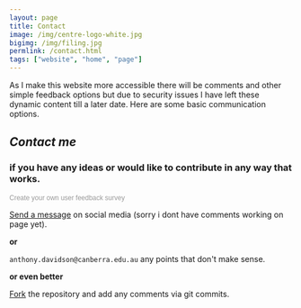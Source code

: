 ```yaml
---
layout: page
title: Contact
image: /img/centre-logo-white.jpg
bigimg: /img/filing.jpg
permlink: /contact.html
tags: ["website", "home", "page"]
---
```


As I make this website more accessible there will be comments and other simple feedback options but due to security issues I have left these dynamic content till a later date. Here are some basic communication options.

## *Contact me*

### if you have any ideas or would like to contribute in any way that works.

<script>(function(t,e,s,n){var o,a,c;t.SMCX=t.SMCX||[],e.getElementById(n)||(o=e.getElementsByTagName(s),a=o[o.length-1],c=e.createElement(s),c.type="text/javascript",c.async=!0,c.id=n,c.src=["https:"===location.protocol?"https://":"http://","widget.surveymonkey.com/collect/website/js/tRaiETqnLgj758hTBazgd1v8MUycamAb3VEBKdA6ZELMTxTdjuJ_2Fpym1IajwisA_2B.js"].join(""),a.parentNode.insertBefore(c,a))})(window,document,"script","smcx-sdk");</script><a style="font: 12px Helvetica, sans-serif; color: #999; text-decoration: none;" href=https://www.surveymonkey.com> Create your own user feedback survey </a>

[Send a message](https:/facebook.com/StatisticsNetwork/) on social media (sorry i dont have comments working on page yet).

**or**

`anthony.davidson@canberra.edu.au` any points that don't make sense.

**or even better**

[Fork](https://github.com/davan690/davan690.github.io) the repository and add any comments via git commits.